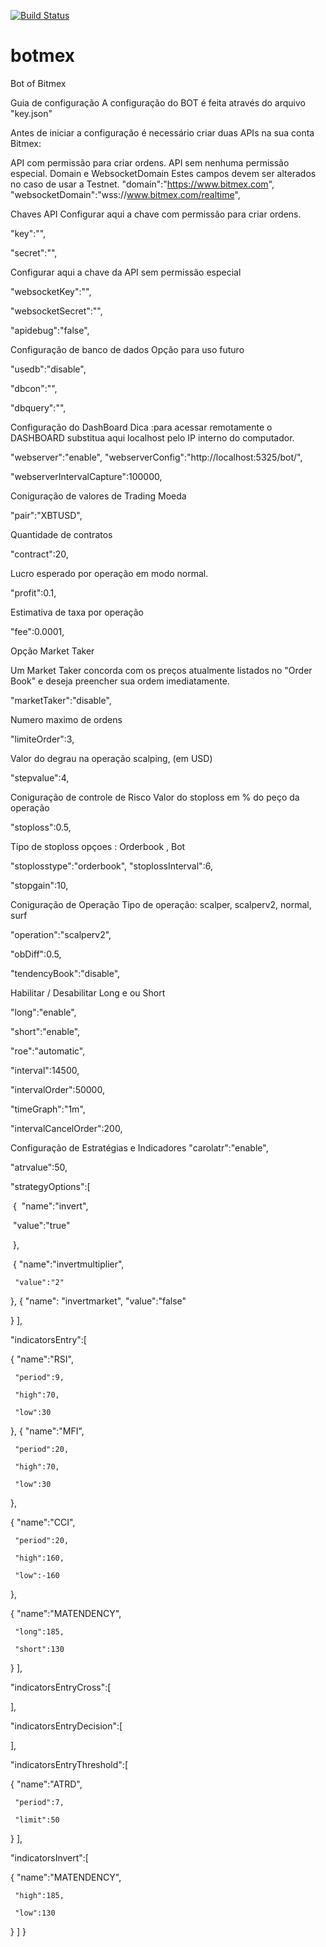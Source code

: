 [![Build Status](https://travis-ci.org/tperalta82/botmex.svg?branch=master)](https://travis-ci.org/tperalta82/botmex)

# botmex
Bot of Bitmex

[Wiki do projeto]: https://github.com/tperalta82/botmex/wiki



Guia de configuração
A configuração do BOT é feita através do arquivo "key.json"

Antes de iniciar a configuração é necessário criar duas APIs na sua conta Bitmex:

API com permissão para criar ordens.
API sem nenhuma permissão especial.
Domain e WebsocketDomain
Estes campos devem ser alterados no caso de usar a Testnet. "domain":"https://www.bitmex.com", "websocketDomain":"wss://www.bitmex.com/realtime",

Chaves API
Configurar aqui a chave com permissão para criar ordens.

"key":"",

"secret":"",

Configurar aqui a chave da API sem permissão especial

"websocketKey":"",

"websocketSecret":"",

"apidebug":"false",

Configuração de banco de dados
Opção para uso futuro

"usedb":"disable",

"dbcon":"",

"dbquery":"",

Configuração do DashBoard
Dica :para acessar remotamente o DASHBOARD substitua aqui localhost pelo IP interno do computador.

"webserver":"enable", "webserverConfig":"http://localhost:5325/bot/",

"webserverIntervalCapture":100000,

Coniguração de valores de Trading
Moeda

"pair":"XBTUSD",

Quantidade de contratos

"contract":20,

Lucro esperado por operação em modo normal.

"profit":0.1,

Estimativa de taxa por operação

"fee":0.0001,

Opção Market Taker

Um Market Taker concorda com os preços atualmente listados no "Order Book" e deseja preencher sua ordem imediatamente.

"marketTaker":"disable",

Numero maximo de ordens

"limiteOrder":3,

Valor do degrau na operação scalping, (em USD)

"stepvalue":4,

Coniguração de controle de Risco
Valor do stoploss em % do peço da operação

"stoploss":0.5,

Tipo de stoploss opçoes : Orderbook , Bot

"stoplosstype":"orderbook", "stoplossInterval":6,

"stopgain":10,

Coniguração de Operação
Tipo de operação: scalper, scalperv2, normal, surf

"operation":"scalperv2",

"obDiff":0.5,

"tendencyBook":"disable",

Habilitar / Desabilitar Long e ou Short

"long":"enable",

"short":"enable",

"roe":"automatic",

"interval":14500,

"intervalOrder":50000,

"timeGraph":"1m",

"intervalCancelOrder":200,

Configuração de Estratégias e Indicadores
"carolatr":"enable",

"atrvalue":50,

"strategyOptions":[

​ { ​ "name":"invert",

​ "value":"true"

​ },

​ { "name":"invertmultiplier",

     "value":"2"
  },
  {
     "name": "invertmarket",
     "value":"false"

  }
],

"indicatorsEntry":[

  {
     "name":"RSI",

     "period":9,
    
     "high":70,
    
     "low":30

  },
  {
     "name":"MFI",

     "period":20,
    
     "high":70,
    
     "low":30

  },

  {
     "name":"CCI",

     "period":20,
    
     "high":160,
    
     "low":-160

  },

  {
     "name":"MATENDENCY",

     "long":185,
    
     "short":130

  }
],

"indicatorsEntryCross":[

],

"indicatorsEntryDecision":[

],

"indicatorsEntryThreshold":[

  {
     "name":"ATRD",

     "period":7,
    
     "limit":50
  }
],

"indicatorsInvert":[

  {
     "name":"MATENDENCY",

     "high":185,
    
     "low":130

  }
] }


```




```